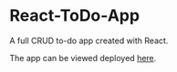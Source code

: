 # React-ToDo-App

A full CRUD to-do app created with React.

The app can be viewed deployed [here](https://elated-hermann-38a73e.netlify.app/).